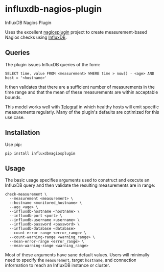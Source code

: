 # influxdb-nagios-plugin

InfluxDB Nagios Plugin

Uses the excellent [nagiosplugin](https://pythonhosted.org/nagiosplugin/) project to create
measurement-based Nagios checks using [InfluxDB](https://influxdb.com/).


## Queries

The plugin issues InfluxDB queries of the form:

    SELECT time, value FROM <measurement> WHERE time > now() - <age> AND host = '<hostname>'

It then validates that there are a sufficient number of measurements in the time range and
that the mean of these measurements are within acceptable bounds.

This model works well with [Telegraf](https://github.com/influxdb/telegraf) in which healthy
hosts will emit specific measurements regularly. Many of the plugin's defaults are optimized
for this use case.


## Installation

Use pip:

    pip install influxdbnagiosplugin


## Usage

The basic usage specifies arguments used to construct and execute an InfluxDB query and then
validate the resulting measurements are in range:

    check-measurement \
      --measurement <measurement> \
      --hostname <monitored_hostname> \
      --age <age> \
      --influxdb-hostname <hostname> \
      --influxdb-port <port> \
      --influxdb-username <username> \
      --influxdb-password <password> \
      --influxdb-database <database>
      --count-error-range <error_range> \
      --count-warning-range <warning_range> \
      --mean-error-range <error_range> \
      --mean-warning-range <warning_range>

Most of these arguments have sane default values. Users will minimally need to specify the
`measurement`, target `hostname`, and connection information to reach an InfluxDB instance
or cluster.

